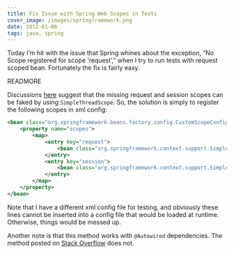```yaml
---
title: Fix Issue with Spring Web Scopes in Tests
cover_image: /images/springframework.png
date: 2012-01-06
tags: java, spring
---
```

Today I’m hit with the issue that Spring whines about the exception, “No Scope
registered for scope ‘request’,” when I try to run tests with request scoped
bean. Fortunately the fix is fairly easy.

READMORE

Discussions [here](http://stackoverflow.com/questions/2411343/request-scoped-beans-in-spring-testing)
suggest that the missing request and session scopes can be faked by using
`SimpleThreadScope`. So, the solution is simply to register the following scopes
in xml config:

```xml
<bean class="org.springframework.beans.factory.config.CustomScopeConfigurer">
	<property name="scopes">
		<map>
			<entry key="request">
				<bean class="org.springframework.context.support.SimpleThreadScope" />
			</entry>
			<entry key="session">
				<bean class="org.springframework.context.support.SimpleThreadScope" />
			</entry>
		</map>
	</property>
</bean>
```

Note that I have a different xml config file for testing, and obviously these
lines cannot be inserted into a config file that would be loaded at runtime.
Otherwise, things would be messed up.

Another note is that this method works with `@Autowired` dependencies. The
method posted on [Stack Overflow](http://stackoverflow.com/questions/2411343/request-scoped-beans-in-spring-testing)
does not.
